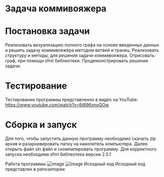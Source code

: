 # Задача коммивояжера 
 
# Постановка задачи
Реализовать визуализацию полного графа на основе введенных данных и решить задачу коммивояжёра методом ветвей и границ.
Реализовать структуру и методы, для решения задачи коммивояжера.
Отрисовать граф, при помощи sfml библиотеки.
Продемонстрировать решение задачи.
# Тестирование
Тестирование программы представленно в видео на YouTube: https://www.youtube.com/watch?v=6t896xnoQOw

# Сборка и запуск
Для того, чтобы запустить данную программу необходимо скачать zip архив и разархивировать папку на накопитель компьютера. Далее открыть файл sln файл и скомпилировать программу. Для корректного запуска необходима sfml библеотека версии 2.5.1

Работа программы ![image](https://github.com/kotyasmol/labs_pstu_year_1/assets/115986016/9055a845-47ed-4889-8c88-a738e2e809e0)
![image](https://github.com/kotyasmol/labs_pstu_year_1/assets/115986016/02511a9b-697b-48ac-948d-7a43c6af4b9d)
Исходный код
Исходный код представлен в репозитории:
